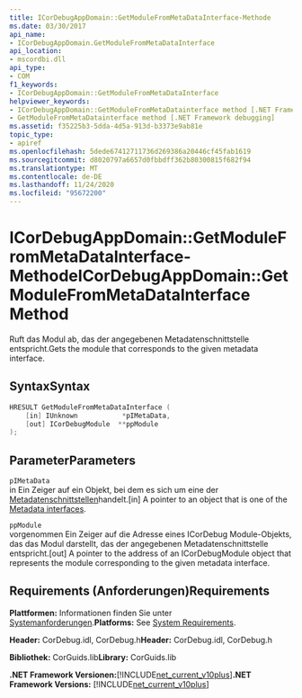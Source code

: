 ```yaml
---
title: ICorDebugAppDomain::GetModuleFromMetaDataInterface-Methode
ms.date: 03/30/2017
api_name:
- ICorDebugAppDomain.GetModuleFromMetaDataInterface
api_location:
- mscordbi.dll
api_type:
- COM
f1_keywords:
- ICorDebugAppDomain::GetModuleFromMetaDataInterface
helpviewer_keywords:
- ICorDebugAppDomain::GetModuleFromMetaDatainterface method [.NET Framework debugging]
- GetModuleFromMetaDatainterface method [.NET Framework debugging]
ms.assetid: f35225b3-5dda-4d5a-913d-b3373e9ab81e
topic_type:
- apiref
ms.openlocfilehash: 5dede67412711736d269386a20446cf45fab1619
ms.sourcegitcommit: d8020797a6657d0fbbdff362b80300815f682f94
ms.translationtype: MT
ms.contentlocale: de-DE
ms.lasthandoff: 11/24/2020
ms.locfileid: "95672200"
---
```

# <a name="icordebugappdomaingetmodulefrommetadatainterface-method"></a><span data-ttu-id="5fab3-102">ICorDebugAppDomain::GetModuleFromMetaDataInterface-Methode</span><span class="sxs-lookup"><span data-stu-id="5fab3-102">ICorDebugAppDomain::GetModuleFromMetaDataInterface Method</span></span>

<span data-ttu-id="5fab3-103">Ruft das Modul ab, das der angegebenen Metadatenschnittstelle entspricht.</span><span class="sxs-lookup"><span data-stu-id="5fab3-103">Gets the module that corresponds to the given metadata interface.</span></span>  
  
## <a name="syntax"></a><span data-ttu-id="5fab3-104">Syntax</span><span class="sxs-lookup"><span data-stu-id="5fab3-104">Syntax</span></span>  
  
```cpp  
HRESULT GetModuleFromMetaDataInterface (  
    [in] IUnknown           *pIMetaData,  
    [out] ICorDebugModule  **ppModule  
);  
```  
  
## <a name="parameters"></a><span data-ttu-id="5fab3-105">Parameter</span><span class="sxs-lookup"><span data-stu-id="5fab3-105">Parameters</span></span>  

 `pIMetaData`  
 <span data-ttu-id="5fab3-106">in Ein Zeiger auf ein Objekt, bei dem es sich um eine der [Metadatenschnittstellen](../metadata/metadata-interfaces.md)handelt.</span><span class="sxs-lookup"><span data-stu-id="5fab3-106">[in] A pointer to an object that is one of the [Metadata interfaces](../metadata/metadata-interfaces.md).</span></span>  
  
 `ppModule`  
 <span data-ttu-id="5fab3-107">vorgenommen Ein Zeiger auf die Adresse eines ICorDebug Module-Objekts, das das Modul darstellt, das der angegebenen Metadatenschnittstelle entspricht.</span><span class="sxs-lookup"><span data-stu-id="5fab3-107">[out] A pointer to the address of an ICorDebugModule object that represents the module corresponding to the given metadata interface.</span></span>  
  
## <a name="requirements"></a><span data-ttu-id="5fab3-108">Requirements (Anforderungen)</span><span class="sxs-lookup"><span data-stu-id="5fab3-108">Requirements</span></span>  

 <span data-ttu-id="5fab3-109">**Plattformen:** Informationen finden Sie unter [Systemanforderungen](../../get-started/system-requirements.md).</span><span class="sxs-lookup"><span data-stu-id="5fab3-109">**Platforms:** See [System Requirements](../../get-started/system-requirements.md).</span></span>  
  
 <span data-ttu-id="5fab3-110">**Header:** CorDebug.idl, CorDebug.h</span><span class="sxs-lookup"><span data-stu-id="5fab3-110">**Header:** CorDebug.idl, CorDebug.h</span></span>  
  
 <span data-ttu-id="5fab3-111">**Bibliothek:** CorGuids.lib</span><span class="sxs-lookup"><span data-stu-id="5fab3-111">**Library:** CorGuids.lib</span></span>  
  
 <span data-ttu-id="5fab3-112">**.NET Framework Versionen:**[!INCLUDE[net_current_v10plus](../../../../includes/net-current-v10plus-md.md)]</span><span class="sxs-lookup"><span data-stu-id="5fab3-112">**.NET Framework Versions:** [!INCLUDE[net_current_v10plus](../../../../includes/net-current-v10plus-md.md)]</span></span>
